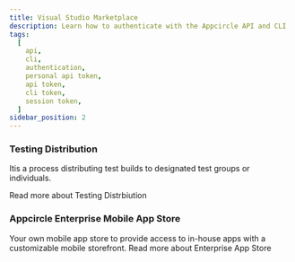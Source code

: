 ```yaml
---
title: Visual Studio Marketplace
description: Learn how to authenticate with the Appcircle API and CLI
tags:
  [
    api,
    cli,
    authentication,
    personal api token,
    api token,
    cli token,
    session token,
  ]
sidebar_position: 2
---
```


### Testing Distribution

Itis a process distributing test builds to designated test groups or individuals.

<ContentRef url="/marketplace/visual-studio-marketplace/testing-distribution">
Read more about Testing Distrbiution
</ContentRef>

### Appcircle Enterprise Mobile App Store

Your own mobile app store to provide access to in-house apps with a customizable mobile storefront.
<ContentRef url="/marketplace/visual-studio-marketplace/enterprise-app-store">
Read more about Enterprise App Store
</ContentRef>
